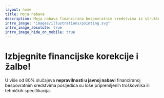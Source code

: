 ```yaml
---
layout: home
title: Moja nabava
description: Moja nabava financirana bespovratnim sredstvima iz strukturnih fondova ne treba imati financijske korekcije
intro_image: "images/illustrations/pointing.svg"
intro_image_absolute: true
intro_image_hide_on_mobile: true
---
```


# Izbjegnite financijske korekcije i žalbe!

U više od 80% slučajeva **nepravilnosti u javnoj nabavi** financiranoj bespovratnim sredstvima posljedica su loše pripremljenih troškovnika ili tehničkih specifikacija.
